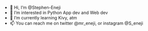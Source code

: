 - 👋 Hi, I’m @Stephen-Eneji
- 👀 I’m interested in Python App dev and Web dev
- 🌱 I’m currently learning Kivy, atm
- 📫 You can reach me on twitter @mr_eneji, or instagram @S_eneji

<!---
Stephen-Eneji/Stephen-Eneji is a ✨ special ✨ repository because its `README.md` (this file) appears on your GitHub profile.
You can click the Preview link to take a look at your changes.
--->
